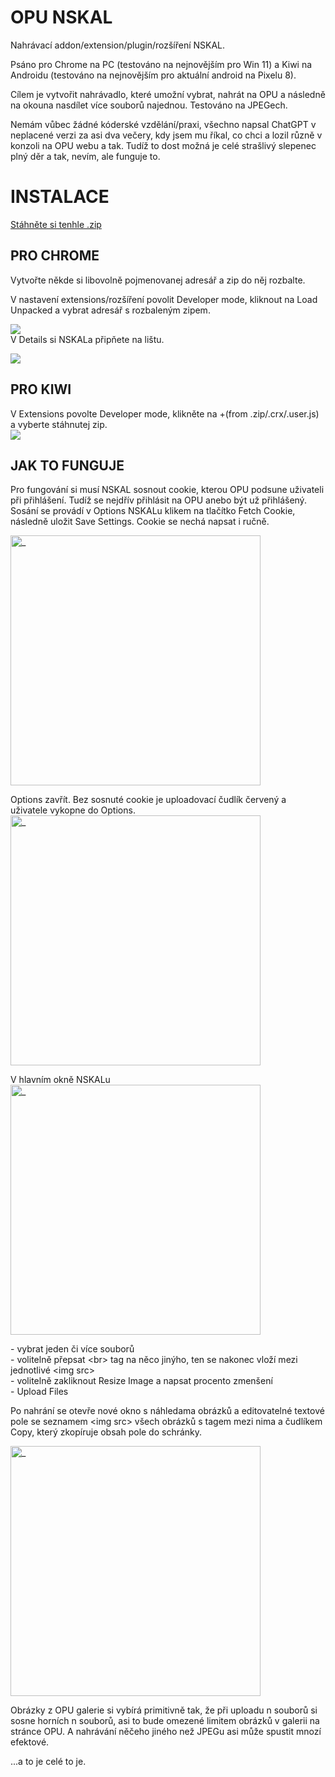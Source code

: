 # OPU NSKAL
Nahrávací addon/extension/plugin/rozšíření NSKAL.
  
Psáno pro Chrome na PC (testováno na nejnovějším pro Win 11) a Kiwi na Androidu (testováno na nejnovějším pro aktuální android na Pixelu 8).
  
Cílem je vytvořit nahrávadlo, které umožní vybrat, nahrát na OPU a následně na okouna nasdílet více souborů najednou. Testováno na JPEGech.

Nemám vůbec žádné kóderské vzdělání/praxi, všechno napsal ChatGPT v neplacené verzi za asi dva večery, kdy jsem mu říkal, co chci a lozil různě v konzoli na OPU webu a tak. Tudíž to dost možná je celé strašlivý slepenec plný děr a tak, nevím, ale funguje to.

# INSTALACE

<a href="https://www.dropbox.com/scl/fi/7fqs2as9wxqqisqhukgqt/OPU_NSKAL_Chrome_v1.0.zip?rlkey=duk478cnq9l7i6vr2u2aavpnh&st=dgqbshw0&raw=1">Stáhněte si tenhle .zip</a>

## PRO CHROME

Vytvořte někde si libovolně pojmenovanej adresář a zip do něj rozbalte.<p>V nastavení extensions/rozšíření povolit Developer mode, kliknout na Load Unpacked a vybrat adresář s rozbaleným zipem.
<p>
<a href="https://opu.peklo.biz/p/25/01/04/1736009012-ec3ef.png"><img src="https://opu.peklo.biz/p/25/01/04/thumbs/1736009012-ec3ef.png"></a>
<br>
V Details si NSKALa připňete na lištu.
<p>
<a href="https://opu.peklo.biz/p/25/01/04/1736010265-7cc49.png"><img src="https://opu.peklo.biz/p/25/01/04/thumbs/1736010265-7cc49.png"></a>


## PRO KIWI

V Extensions povolte Developer mode, klikněte na +(from .zip/.crx/.user.js) a vyberte stáhnutej zip.
<br>
<a href="https://opu.peklo.biz/p/25/01/04/1736010763-1719c.png"><img src="https://opu.peklo.biz/p/25/01/04/thumbs/1736010763-1719c.png"></a><p>

## JAK TO FUNGUJE

Pro fungování si musí NSKAL sosnout cookie, kterou OPU podsune uživateli při přihlášení. Tudíž se nejdřív přihlásit na OPU anebo být už přihlášený. Sosání se provádí v Options NSKALu klikem na tlačítko Fetch Cookie, následně uložit Save Settings. Cookie se nechá napsat i ručně.<p>
<img src="https://opu.peklo.biz/p/25/01/02/1735796070-54418.jpg" width=400 alt="_"/><p>
 Options zavřít. Bez sosnuté cookie je uploadovací čudlík červený a uživatele vykopne do Options.
<img src="https://opu.peklo.biz/p/25/01/02/1735795915-9d891.jpg" width=400 alt="_"/>
<p>
V hlavním okně NSKALu<br>
<img src="https://opu.peklo.biz/p/25/01/02/1735795734-b7b94.jpg" width=400 alt="_"/> <p>
- vybrat jeden či více souborů<br>
- volitelně přepsat &lt;br&gt; tag na něco jinýho, ten se nakonec vloží mezi jednotlivé &lt;img src&gt;<br>
- volitelně zakliknout Resize Image a napsat procento zmenšení<br>
- Upload Files<br>

Po nahrání se otevře nové okno s náhledama obrázků a editovatelné textové pole se seznamem &lt;img src&gt; všech obrázků s tagem mezi nima a čudlíkem Copy, který zkopíruje obsah pole do schránky.
<p><img src="https://opu.peklo.biz/p/25/01/04/1736011312-91c3f.png" width=400 alt="_"/><p>


Obrázky z OPU galerie si vybírá primitivně tak, že při uploadu n souborů si sosne horních n souborů, asi to bude omezené limitem obrázků v galerii na stránce OPU. A nahrávání něčeho jiného než JPEGu asi může spustit mnozí efektové.

...a to je celé to je.
